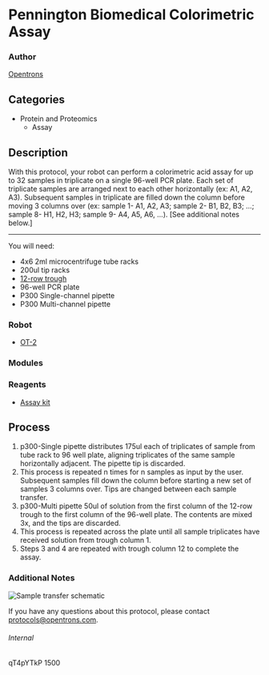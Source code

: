 # Pennington Biomedical Colorimetric Assay

### Author
[Opentrons](http://www.opentrons.com/)

## Categories
* Protein and Proteomics
    * Assay

## Description
With this protocol, your robot can perform a colorimetric acid assay for up to 32 samples in triplicate on a single 96-well PCR plate. Each set of triplicate samples are arranged next to each other horizontally (ex: A1, A2, A3). Subsequent samples in triplicate are filled down the column before moving 3 columns over (ex: sample 1- A1, A2, A3; sample 2- B1, B2, B3; ...; sample 8- H1, H2, H3; sample 9- A4, A5, A6, ...). [See additional notes below.]

---

You will need:
* 4x6 2ml microcentrifuge tube racks
* 200ul tip racks
* [12-row trough](https://www.usascientific.com/12-channel-automation-reservoir.aspx)
* 96-well PCR plate
* P300 Single-channel pipette
* P300 Multi-channel pipette

### Robot
* [OT-2](https://opentrons.com/ot-2)

### Modules

### Reagents
* [Assay kit](https://www.caymanchem.com/pdfs/700190.pdf)

## Process
1. p300-Single pipette distributes 175ul each of triplicates of sample from tube rack to 96 well plate, aligning triplicates of the same sample horizontally adjacent. The pipette tip is discarded.
2. This process is repeated n times for n samples as input by the user. Subsequent samples fill down the column before starting a new set of samples 3 columns over. Tips are changed between each sample transfer.
3. p300-Multi pipette 50ul of solution from the first column of the 12-row trough to the first column of the 96-well plate. The contents are mixed 3x, and the tips are discarded.
4. This process is repeated across the plate until all sample triplicates have received solution from trough column 1.
5. Steps 3 and 4 are repeated with trough column 12 to complete the assay.

### Additional Notes

![Sample transfer schematic](https://s3.amazonaws.com/opentrons-protocol-library-website/custom-README-images/1501-pennington-biomedical/transfer_schematic.png)

If you have any questions about this protocol, please contact protocols@opentrons.com.

###### Internal
qT4pYTkP
1500
